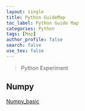 ```yaml
---
layout: single
title: Python GuideMap
toc_label: Python Guide Map
categories: Python
tags: [Map]
author_profile: false
search: false
use_tex: false
---
```


> Python Experiment 

## Numpy
[Numpy_basic]([Introduction]({{site.url}}/Python/Numpy_Basic/))
